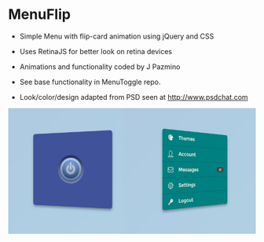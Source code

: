 # MenuFlip
- Simple Menu with flip-card animation using jQuery and CSS

- Uses RetinaJS for better look on retina devices

- Animations and functionality coded by J Pazmino

- See base functionality in MenuToggle repo.

- Look/color/design adapted from PSD seen at http://www.psdchat.com

![Screenshot](https://github.com/jpazmino/MenuFlip/blob/master/screenshot.jpg)
